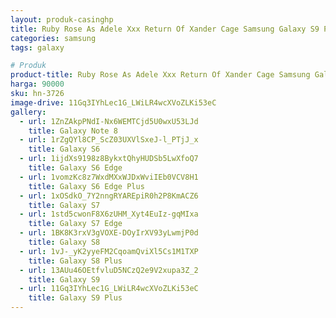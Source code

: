 ```yaml
---
layout: produk-casinghp
title: Ruby Rose As Adele Xxx Return Of Xander Cage Samsung Galaxy S9 Plus Case
categories: samsung
tags: galaxy

# Produk
product-title: Ruby Rose As Adele Xxx Return Of Xander Cage Samsung Galaxy S9 Plus Case
harga: 90000
sku: hn-3726
image-drive: 11Gq3IYhLec1G_LWiLR4wcXVoZLKi53eC
gallery:
  - url: 1ZnZAkpPNdI-Nx6WEMTCjd5U0wxU53LJd
    title: Galaxy Note 8
  - url: 1rZgQYl8CP_ScZ03UXVlSxeJ-l_PTjJ_x
    title: Galaxy S6
  - url: 1ijdXs9198z8BykxtQhyHUDSb5LwXfoQ7
    title: Galaxy S6 Edge
  - url: 1vomzKc8z7WxdMXxWJDxWviIEb0VCV8H1
    title: Galaxy S6 Edge Plus
  - url: 1xOSdkO_7Y2nngRYAREpiR0h2P8KmACZ6
    title: Galaxy S7
  - url: 1std5cwonF8X6zUHM_Xyt4EuIz-gqMIxa
    title: Galaxy S7 Edge
  - url: 1BK8K3rxV3gVOXE-DOyIrXV93yLwmjP0d
    title: Galaxy S8
  - url: 1vJ-_yK2yyeFM2CqoamQviXl5Cs1M1TXP
    title: Galaxy S8 Plus
  - url: 13AUu46OEtfvluD5NCzQ2e9V2xupa3Z_2
    title: Galaxy S9
  - url: 11Gq3IYhLec1G_LWiLR4wcXVoZLKi53eC
    title: Galaxy S9 Plus
---
```

